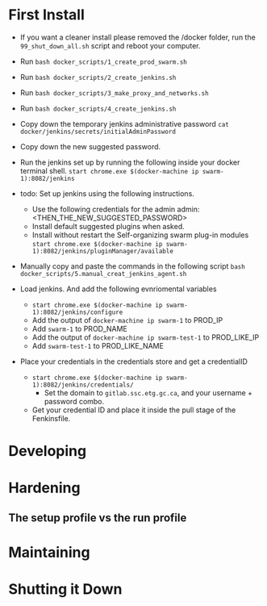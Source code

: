 # First Install
* If you want a cleaner install please removed the /docker folder, run the `99_shut_down_all.sh` script and reboot your computer.
* Run `bash docker_scripts/1_create_prod_swarm.sh` 
* Run `bash docker_scripts/2_create_jenkins.sh` 
* Run `bash docker_scripts/3_make_proxy_and_networks.sh`
* Run `bash docker_scripts/4_create_jenkins.sh`
* Copy down the temporary jenkins administrative password `cat docker/jenkins/secrets/initialAdminPassword` 
* Copy down the new suggested password.
* Run the jenkins set up by running the following inside your docker terminal shell. `start chrome.exe $(docker-machine ip swarm-1):8082/jenkins`
* todo: Set up jenkins using the following instructions.
    * Use the following credentials for the admin  admin:<THEN_THE_NEW_SUGGESTED_PASSWORD>
    * Install default suggested plugins when asked.
    * Install without restart the Self-organizing swarm plug-in modules `start chrome.exe $(docker-machine ip swarm-1):8082/jenkins/pluginManager/available`

* Manually copy and paste the commands in the following script `bash docker_scripts/5.manual_creat_jenkins_agent.sh`
* Load jenkins. And add the following evnriomental variables 
    * `start chrome.exe $(docker-machine ip swarm-1):8082/jenkins/configure`
    * Add the output of `docker-machine ip swarm-1` to PROD_IP
    * Add `swarm-1` to PROD_NAME
    * Add the output of `docker-machine ip swarm-test-1` to PROD_LIKE_IP
    * Add `swarm-test-1` to PROD_LIKE_NAME
* Place your credentials in the credentials store and get a credentialID
   * `start chrome.exe $(docker-machine ip swarm-1):8082/jenkins/credentials/`
       * Set the domain to `gitlab.ssc.etg.gc.ca`, and your username + password combo.
   * Get your credential ID and place it inside the pull stage of the Fenkinsfile.

# Developing
# Hardening
## The setup profile vs the run profile
# Maintaining
# Shutting it Down